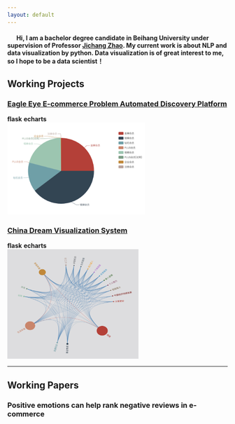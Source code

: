 ```yaml
---
layout: default
---
```


#### &ensp; &ensp; Hi, I am a bachelor degree candidate in Beihang University under supervision of Professor [Jichang Zhao](http://zhaojichang.cn/). My current work is about NLP and data visualization by python. Data visualization is of great interest to me, so I hope to be a data scientist！


## Working Projects
### [Eagle Eye E-commerce Problem Automated Discovery Platform](http://101.200.54.165)
**flask** **echarts**<br>
<img src="assets/img/project1.png" height="210px" width="315px" >

### [China Dream Visualization System](http://101.200.54.165:4345)
**flask** **echarts**<br>
<img src="assets/img/project2.png" height="250px" width="300px" >


---
## Working Papers

### Positive emotions can help rank negative reviews in e-commerce

